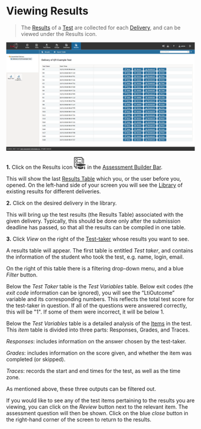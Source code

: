 # Viewing Results

> The [Results](../appendix/glossary.md#results) of a [Test](../appendix/glossary.md#test) are collected for each [Delivery](../appendix/glossary.md#delivery), and can be viewed under the Results icon.

![Viewing the Results](../resources/backend/results/results.png)

**1.**  Click on the Results icon ![Results](../resources/_icons/result.png) in the [Assessment Builder Bar](../appendix/glossary.md#assessment-builder-bar).

This will show the last [Results Table](../appendix/glossary.md#results-table) which you, or the user before you, opened. On the left-hand side of your screen you will see the [Library](../appendix/glossary.md#library) of existing results for different deliveries.

**2.** Click on the desired delivery in the library. 

This will bring up the test results (the Results Table) associated with the given delivery. Typically, this should be done only after the submission deadline has passed, so that all the results can be compiled in one table.

**3.** Click *View* on the right of the [Test-taker](../appendix/glossary.md#test-taker) whose results you want to see. 

A results table will appear. The first table is entitled *Test taker*, and contains the information of the student who took the test, e.g. name, login, email.

On the right of this table there is a filtering drop-down menu, and a blue *Filter* button.

Below the *Test Taker* table is the *Test Variables* table. Below exit codes (the *exit code* information can be ignored), you will see the “LtiOutcome” variable and its corresponding numbers. This reflects the total test score for the test-taker in question. If all of the questions were answered correctly, this will be "1". If some of them were incorrect, it will be below 1.

Below the *Test Variables* table is a detailed analysis of the [Items](../appendix/glossary.md#item) in the test. This *item* table is divided into three parts: Responses, Grades, and Traces.

*Responses*: includes information on the answer chosen by the test-taker.

*Grades*: includes information on the score given, and whether the item was completed (or skipped).
 
*Traces*: records the start and end times for the test, as well as the time zone.

As mentioned above, these three outputs can be filtered out.

If you would like to see any of the test items pertaining to the results you are viewing, you can click on the *Review* button next to the relevant item. The assessment question will then be shown. Click on the blue *close* button in the right-hand corner of the screen to return to the results.
 
